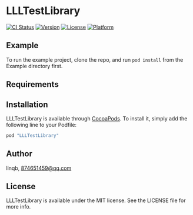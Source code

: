 # LLLTestLibrary

[![CI Status](http://img.shields.io/travis/linqb/LLLTestLibrary.svg?style=flat)](https://travis-ci.org/linqb/LLLTestLibrary)
[![Version](https://img.shields.io/cocoapods/v/LLLTestLibrary.svg?style=flat)](http://cocoapods.org/pods/LLLTestLibrary)
[![License](https://img.shields.io/cocoapods/l/LLLTestLibrary.svg?style=flat)](http://cocoapods.org/pods/LLLTestLibrary)
[![Platform](https://img.shields.io/cocoapods/p/LLLTestLibrary.svg?style=flat)](http://cocoapods.org/pods/LLLTestLibrary)

## Example

To run the example project, clone the repo, and run `pod install` from the Example directory first.

## Requirements

## Installation

LLLTestLibrary is available through [CocoaPods](http://cocoapods.org). To install
it, simply add the following line to your Podfile:

```ruby
pod "LLLTestLibrary"
```

## Author

linqb, 874651459@qq.com

## License

LLLTestLibrary is available under the MIT license. See the LICENSE file for more info.
